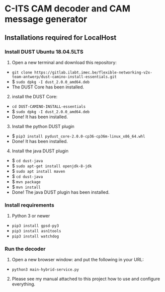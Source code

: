 # C-ITS CAM decoder and CAM message generator

## Installations required for LocalHost
### Install DUST Ubuntu 18.04.5LTS
1. Open a new terminal and download this repository: 
- `git clone https://gitlab.ilabt.imec.be/flexible-networking-v2x-team-antwerp/dust-camino-install-essentials.git`
- $ `sudo dpkg -I dust_2.0.0_amd64.deb`
- The DUST Core has been installed.
2. install the DUST Core:
- `cd DUST-CAMINO-INSTALL-essentials`
- $ `sudo dpkg -I dust_2.0.0_amd64.deb`
-  Done! It has been installed.
3. Install the python DUST plugin
- $ `pip3 install pydust_core-2.0.0-cp36-cp36m-linux_x86_64.whl`
- Done! It has been installed.
4. Install the java DUST plugin
- $ `cd dust-java`
- $ `sudo apt-get install openjdk-8-jdk`
- $ `sudo apt install maven`
- $ `cd dust-java`
- $ `mvn package`
- $ `mvn install`
- Done! The java DUST plugin has been installed.


### Install requirements
1. Python 3 or newer  
- `pip3 install gpsd-py3`
- `pip3 install asn1tools`
- `pip3 install watchdog`

### Run the decoder
1. Open a new browser window: and put the following in your URL:
- `python3 main-hybrid-service.py`
2. Please see my manual attached to this project how to use and configure everything.

